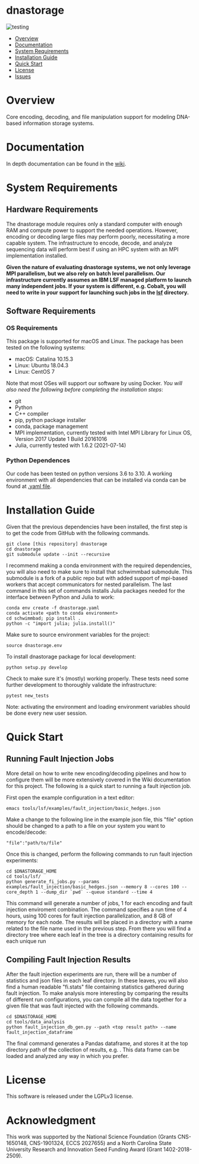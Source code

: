 # dnastorage
![testing](https://github.ncsu.edu/dna-based-storage/dnastorage/actions/workflows/makefile.yml/badge.svg)

- [Overview](#overview)
- [Documentation](#documentation)
- [System Requirements](#system-requirements)
- [Installation Guide](#installation-guide)
- [Quick Start](#quick-start)
- [License](#license)
- [Issues](https://github.ncsu.com/dna-based-storage/dnastorage/issues)

# Overview

Core encoding, decoding, and file manipulation support for modeling DNA-based information storage systems.

# Documentation

In depth documentation can be found in the [wiki](https://github.ncsu.edu/dna-based-storage/dnastorage/wiki).

# System Requirements

## Hardware Requirements

The dnastorage module requires only a standard computer with enough RAM and compute power to support the needed operations. However, encoding or decoding large files may perform poorly, necessitating a more capable system. The infrastructure to encode, decode, and analyze sequencing data will perform best if using an HPC system with an MPI implementation installed.

**Given the nature of evaluating dnastorage systems, we not only leverage MPI parallelism, but we also rely on batch level parallelism. Our infrastructure currently assumes an IBM LSF managed platform to launch many independent jobs. If your system is different, e.g. Cobalt, you will need to write in your support for launching such jobs in the [lsf](tools/lsf) directory.**

## Software Requirements
### OS Requirements
This package is supported for macOS and Linux. The package has been tested on the following systems:

+ macOS: Catalina 10.15.3
+ Linux: Ubuntu 18.04.3
+ Linux: CentOS 7

Note that most OSes will support our software by using Docker. *You will also need the following before completing the installation steps*:
- git 
- Python
- C++ compiler
- pip, python package installer
- conda, package management
- MPI implementation, currently tested with Intel MPI Library for Linux OS, Version 2017 Update 1 Build 20161016
- Julia, currently tested with 1.6.2 (2021-07-14)


### Python Dependences

Our code has been tested on python versions 3.6 to 3.10. A working environment with all dependencies that can be installed via conda can be found at [.yaml file](dnastorage.yml).

# Installation Guide

Given that the previous dependencies have been installed, the first step is to get the code from GitHub with the following commands.

    git clone [this repository] dnastorage
    cd dnastorage
    git submodule update --init --recursive
    
I recommend making a conda environment with the required dependencies, you will also need to make sure to install that schwimmbad submodule. This submodule is a fork of a public repo but with added support of mpi-based workers that accept communicators for nested parallelism. The last command in this set of commands installs Julia packages needed for the interface between Python and Julia to work:

    conda env create -f dnastorage.yaml
    conda activate <path to conda environment>
    cd schwimmbad; pip install .
    python -c "import julia; julia.install()"
    
Make sure to source environment variables for the project:

    source dnastorage.env
    
To install dnastorage package for local development:

    python setup.py develop

Check to make sure it's (mostly) working properly. These tests need some further development to thoroughly validate the infrastructure:

    pytest new_tests

Note: activating the environment and loading environment variables should be done every new user session.

# Quick Start 

## Running Fault Injection Jobs

More detail on how to write new encoding/decoding pipelines and how to configure them will be more extensively covered in the Wiki documentation for this project. The following is a quick start to running a fault injection job. 

First open the example configuration in a text editor:
    
    emacs tools/lsf/examples/fault_injection/basic_hedges.json
    
Make a change to the following line in the example json file, this "file" option should be changed to a path to a file on your system you want to encode/decode:

    "file":"path/to/file"
    
Once this is changed, perform the following commands to run fault injection experiments:
    
    cd $DNASTORAGE_HOME
    cd tools/lsf/
    python generate_fi_jobs.py --params examples/fault_injection/basic_hedges.json --memory 8 --cores 100 --core_depth 1 --dump_dir `pwd` --queue standard --time 4
    
This command will generate a number of jobs, 1 for each encoding and fault injection enviroment combination. The command specifies a run time of 4 hours, using 100 cores for fault injection parallelization, and 8 GB of memory for each node. The results will be placed in a directory with a name related to the file name used in the previous step. From there you will find a directory tree where each leaf in the tree is a directory containing results for each unique run
 

## Compiling Fault Injection Results

After the fault injection experiments are run, there will be a number of statistics and json files in each leaf directory. In these leaves, you will also find a human readable "fi.stats" file containing statistics gathered during fault injection. To make analysis more interesting by comparing the results of different run configurations, you can compile all the data together for a given file that was fault injected with the following commands.

    cd $DNASTORAGE_HOME
    cd tools/data_analysis
    python fault_injection_db_gen.py --path <top result path> --name fault_injection_dataframe
 
The final command generates a Pandas dataframe, and stores it at the top directory path of the collection of results, e.g. <top result path>. This data frame can be loaded and analyzed any way in which you prefer.


# License

This software is released under the LGPLv3 license.

# Acknowledgment

This work was supported by the National Science Foundation (Grants CNS-1650148, CNS-1901324, ECCS 2027655) and a North Carolina State University Research and Innovation Seed Funding Award (Grant 1402-2018-2509).


